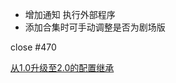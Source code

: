 - 增加通知 执行外部程序
- 添加合集时可手动调整是否为剧场版

close #470

[从1.0升级至2.0的配置继承](https://github.com/wushuo894/ani-rss/discussions/427)
